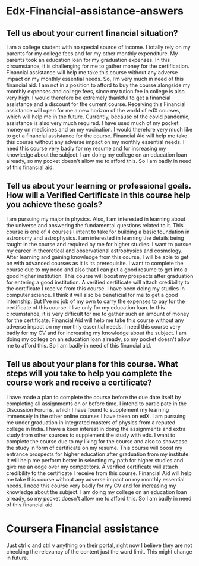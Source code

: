 # Edx-Financial-assistance-answers

## Tell us about your current financial situation? 
I am a college student with no special source of income. I totally rely on my parents for my college fees and for my other monthly expenditure. My parents took an education loan for my graduation expenses. In this circumstance, it is challenging for me to gather money for the certification. Financial assistance will help me take this course without any adverse impact on my monthly essential needs. So, I’m very much in need of this financial aid. I am not in a position to afford to buy the course alongside my monthly expenses and college fees, since my tution fee in college is also very high. I would therefore be extremely thankful to get a financial assistance and a discount for the current course. Receiving this Financial assistance will open for me a new horizon of the world of edX courses, which will help me in the future. Currently, because of the covid pandemic, assistance is also very much required. I have used much of my pocket money on medicines and on my vacination. I would therefore very much like to get a financial assistance for the course. Financial Aid will help me take this course without any adverse impact on my monthly essential needs. I need this course very badly for my resume and for increasing my knowledge about the subject. I am doing my college on an education loan already, so my pocket doesn't allow me to afford this. So I am badly in need of this financial aid.

## Tell us about your learning or professional goals. How will a Verified Certificate in this course help you achieve these goals? 
I am pursuing my major in physics. Also, I am interested in learning about the universe and answering the fundamental questions related to it. This course is one of 4 courses I intent to take for building a basic foundation in astronomy and astrophysics. I am interested in learning the details being taught in the course and required by me for higher studies. I want to pursue my career in theoretical and observational astrophysics and cosmology. After learning and gaining knowledge from this course, I will be able to get on with advanced courses as it is its prerequisite. I want to complete the course due to my need and also that I can put a good resume to get into a good higher institution. This course will boost my prospects after graduation for entering a good institution. A verified certificate will attach credibility to the certificate I receive from this course. I have been doing my studies in computer science. I think it will also be beneficial for me to get a good internship. But I’ve no job of my own to carry the expenses to pay for the certificate of this course. I live only for my education loan. In this circumstance, it is very difficult for me to gather such an amount of money for the certificate. Financial Aid will help me take this course without any adverse impact on my monthly essential needs. I need this course very badly for my CV and for increasing my knowledge about the subject. I am doing my college on an education loan already, so my pocket doesn't allow me to afford this. So I am badly in need of this financial aid.

## Tell us about your plans for this course. What steps will you take to help you complete the course work and receive a certificate? 
I have made a plan to complete the course before the due date itself by completing all assignments on or before time. I intend to participate in the Discussion Forums, which I have found to supplement my learning immensely in the other online courses I have taken on edX. I am pursuing me under graduation in integrated masters of physics from a reputed college in India. I have a keen interest in doing the assignments and extra study from other sources to supplement the study with edx. I want to complete the course due to my liking for the course and also to showcase the study in form of certificate on my resume. This course will boost my entrance prospects for higher education after graduation from my institute. It will help me perform better in selecting my path for higher studies and give me an edge over my competitors. A verified certificate will attach credibility to the certificate I receive from this course. Financial Aid will help me take this course without any adverse impact on my monthly essential needs. I need this course very badly for my CV and for increasing my knowledge about the subject. I am doing my college on an education loan already, so my pocket doesn't allow me to afford this. So I am badly in need of this financial aid.

# Coursera Financial assistance 
Just ctrl c and ctrl v anything on their portal, right now I believe they are not checking the relevancy of the content just the word limit. This might change in future.


















